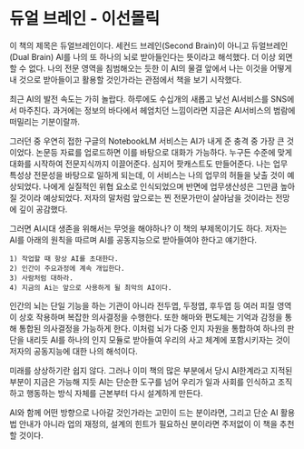 # 듀얼 브레인 - 이선몰릭

이 책의 제목은 듀얼브레인이다.
세컨드 브레인(Second Brain)이 아니고 듀얼브레인(Dual Brain)
AI를 나의 또 하나의 뇌로 받아들인다는 뜻이라고 해석했다.
더 이상 외면할 수 없다. 나의 전문 영역을 침범해오는 듯한 이 AI의 물결 앞에서 나는 이것을 어떻게 내 것으로 받아들이고 활용할 것인가라는 관점에서 책을 보기 시작했다. 

최근 AI의 발전 속도는 가히 놀랍다. 하루에도 수십개의 새롭고 낯선 AI서비스를 SNS에서 마주친다.  과거에는 정보의 바다에서 헤엄치던 느낌이라면 지금은 AI서비스의 범람에 떠밀리는 기분이랄까.

그러던 중 우연히 접한 구글의 NotebookLM 서비스는 AI가 내게 준 충격 중 가장 큰 것이었다.  논문등 자료를 업로드하면 이를 바탕으로 대화가 가능하다. 누구든 수준에 맞게 대화를 시작하여 전문지식까지 이끌어준다. 심지어 팟캐스트도 만들어준다. 
나는 업무 특성상 전문성을 바탕으로 일하게 되는데, 이 서비스는 나의 업무의 허들을 낮출 것이 예상되었다.  나에게 실질적인 위협 요소로 인식되었으며 반면에 업무생산성은 그만큼 높아질 것이라 예상되었다. 저자의 말처럼 앞으로는 찐 전문가만이 살아남을 것이라는 전망에 깊이 공감했다. 

그러면 AI시대 생존을 위해서는 무엇을 해야하나?  이 책의 부제목이기도 하다. 
저자는 AI를 아래의 원칙을 따르며 AI를 공동지능으로 받아들여야 한다고 얘기한다.  

    1) 작업할 때 항상 AI를 초대한다. 
    2) 인간이 주요과정에 계속 개입한다. 
    3) 사람처럼 대하라.
    4) 지금의 Ai는 앞으로 사용하게 될 최악의 AI이다. 

인간의 뇌는 단일 기능을 하는 기관이 아니라 전두엽, 두정엽, 후두엽 등 여러 피질 영역이 상호 작용하며 복잡한 의사결정을 수행한다. 또한 해마와 편도체는 기억과 감정을 통해 통합된 의사결정을 가능하게 한다. 이처럼 뇌가 다중 인지 자원을 통합하여 하나의 판단을 내리듯 AI를 하나의 인지 모듈로 받아들여 우리의 사고 체계에 포함시키자는 것이 저자의 공동지능에 대한 나의 해석이다. 

미래를 상상하기란 쉽지 않다.
그러나 이미 책의 많은 부분에서 당시 AI한계라고 지적된 부분이 지금은 가능해 지듯
AI는 단순한 도구를 넘어 우리가 일과 사회를 인식하고 조직하고 행동하는 방식 자체를 근본부터 다시 설계하게 만든다. 

AI와 함께 어떤 방향으로 나아갈 것인가라는 고민이 드는 분이라면,
그리고 단순 AI 활용법 안내가 아니라 업의 재정의, 설계의 힌트가 필요하신 분이라면 주저없이 이 책을 추천할 것이다. 
